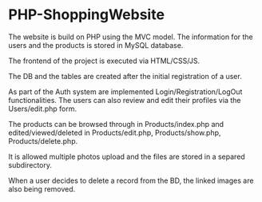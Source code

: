 # PHP-ShoppingWebsite

The website is build on PHP using the MVC model. The information for the users and the products is stored in MySQL database.

The frontend of the project is executed via HTML/CSS/JS.

The DB and the tables are created after the initial registration of a user.

As part of the Auth system are implemented Login/Registration/LogOut functionalities. The users can also review and edit their profiles via the Users/edit.php form.

The products can be browsed through in Products/index.php and edited/viewed/deleted in Products/edit.php, Products/show.php, Products/delete.php.

It is allowed multiple photos upload and the files are stored in a separed subdirectory. 

When a user decides to delete a record from the BD, the linked images are also being removed.
